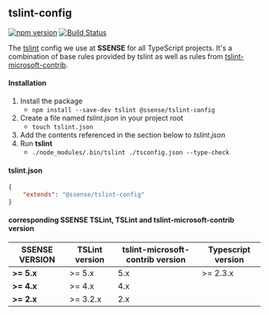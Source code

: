 ## tslint-config

[![npm version](https://badge.fury.io/js/%40ssense%2Ftslint-config.svg)](https://www.npmjs.com/package/@ssense/tslint-config) [![Build Status](https://travis-ci.org/SSENSE/tslint-config.svg?branch=test_integration)](https://travis-ci.org/SSENSE/tslint-config)

The [tslint](http://palantir.github.io/tslint/) config we use at **SSENSE** for all TypeScript projects. It's a combination of base rules provided by tslint as well as rules from [tslint-microsoft-contrib](https://github.com/Microsoft/tslint-microsoft-contrib).

#### Installation

1. Install the package
    * `npm install --save-dev tslint @ssense/tslint-config`
2. Create a file named *tslint.json* in your project root
    * `touch tslint.json`
3. Add the contents referenced in the section below to *tslint.json*
4. Run **tslint**
    * `./node_modules/.bin/tslint ./tsconfig.json --type-check`

#### tslint.json

```json
{
    "extends": "@ssense/tslint-config"
}
```


#### corresponding SSENSE TSLint, TSLint and tslint-microsoft-contrib version

| SSENSE VERSION | TSLint version | tslint-microsoft-contrib version | Typescript version |
| --- | --- | --- | --- |
| **>= 5.x** | >= 5.x | 5.x | >= 2.3.x |
| **>= 4.x** | >= 4.x | 4.x | |
| **>= 2.x** | >= 3.2.x | 2.x | |

